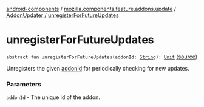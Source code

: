 [android-components](../../index.md) / [mozilla.components.feature.addons.update](../index.md) / [AddonUpdater](index.md) / [unregisterForFutureUpdates](./unregister-for-future-updates.md)

# unregisterForFutureUpdates

`abstract fun unregisterForFutureUpdates(addonId: `[`String`](https://kotlinlang.org/api/latest/jvm/stdlib/kotlin/-string/index.html)`): `[`Unit`](https://kotlinlang.org/api/latest/jvm/stdlib/kotlin/-unit/index.html) [(source)](https://github.com/mozilla-mobile/android-components/blob/master/components/feature/addons/src/main/java/mozilla/components/feature/addons/update/AddonUpdater.kt#L64)

Unregisters the given [addonId](unregister-for-future-updates.md#mozilla.components.feature.addons.update.AddonUpdater$unregisterForFutureUpdates(kotlin.String)/addonId) for periodically checking for new updates.

### Parameters

`addonId` - The unique id of the addon.